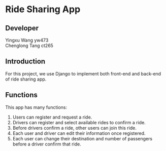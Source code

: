 # Ride Sharing App

## Developer
Yingxu Wang yw473 <br>
Chenglong Tang ct265 <br>

## Introduction
For this project, we use Django to implement both front-end and back-end of ride sharing app. <br>

## Functions
This app has many functions: <br>
1. Users can register and request a ride.
2. Drivers can register and select available rides to confirm a ride.
3. Before drivers confirm a ride, other users can join this ride.
4. Each user and driver can edit their information once registered.
5. Each user can change their destination and number of passengers before a driver confirm that ride.